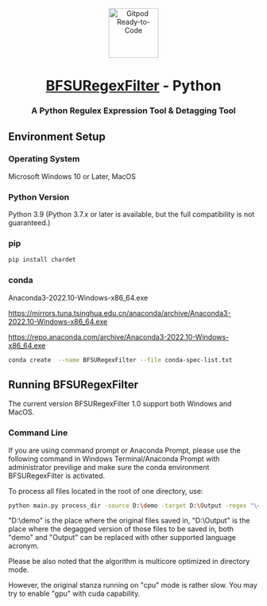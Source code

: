 <div align="center">
<!-- Title: -->
  <a href="https://github.com/bfsunlp/BFSURegexFilter">
    <img src="http://corpus.bfsu.edu.cn/images/bfsucorpuslogo_1.png" height="100" alt="Gitpod Ready-to-Code">
  </a>
  <h1><a href="https://github.com/bfsunlp/BFSURegexFilter">BFSURegexFilter</a> - Python</h1>
<!-- Short description: -->
  <h3>A Python Regulex Expression Tool & Detagging Tool</h3>
</div>

## Environment Setup

### Operating System

Microsoft Windows 10 or Later, MacOS

### Python Version

Python 3.9 (Python 3.7.x or later is available, but the full compatibility is not guaranteed.)

### pip

```bash
pip install chardet
```

### conda

Anaconda3-2022.10-Windows-x86_64.exe

https://mirrors.tuna.tsinghua.edu.cn/anaconda/archive/Anaconda3-2022.10-Windows-x86_64.exe

https://repo.anaconda.com/archive/Anaconda3-2022.10-Windows-x86_64.exe

```bash
conda create  --name BFSURegexFilter --file conda-spec-list.txt
```


## Running BFSURegexFilter

The current version BFSURegexFilter 1.0 support both Windows and MacOS.

### Command Line

If you are using command prompt or Anaconda Prompt, please use the following command in Windows Terminal/Anaconda Prompt with administrator previlige and make sure the conda environment BFSURegexFilter is activated.


To process all files located in the root of one directory, use:

```bash
python main.py process_dir -source D:\demo -target D:\Output -regex "\<.*?\>" -replace "" -flag i
```

"D:\demo" is the place where the original files saved in, "D:\Output" is the place where the degagged version of those files to be saved in, both "demo" and "Output" can be replaced with other supported language acronym.

Please be also noted that the algorithm is multicore optimized in directory mode. 

However, the original stanza running on "cpu" mode is rather slow. You may try to
enable "gpu" with cuda capability.
